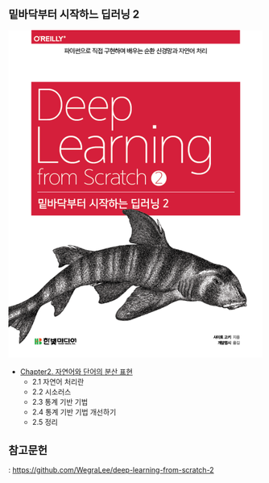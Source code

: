## 밑바닥부터 시작하느 딥러닝 2
![](./cover-2.png)
- [Chapter2. 자연어와 단어의 분산 표현](https://foul-beechnut-069.notion.site/Chapter2-2d43eafacb2a46738588c5f86482684f)
  - 2.1 자연어 처리란
  - 2.2 시소러스
  - 2.3 통계 기반 기법
  - 2.4 통계 기반 기법 개선하기
  - 2.5 정리

## 참고문헌
: https://github.com/WegraLee/deep-learning-from-scratch-2
